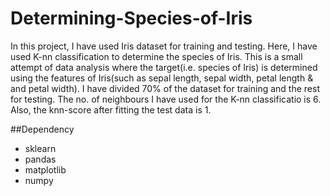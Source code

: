# Determining-Species-of-Iris
In this project, I have used Iris dataset for training and testing. Here, I have used K-nn classification to determine the species of Iris. This is a small attempt of data analysis where the target(i.e. species of Iris) is determined using the features of Iris(such as sepal length, sepal width, petal length & and petal width). I have divided 70% of the dataset for training and the rest for testing. The no. of neighbours I have used for the K-nn classificatio is 6. Also, the knn-score after fitting the test data is 1.

##Dependency
* sklearn
* pandas
* matplotlib
* numpy


